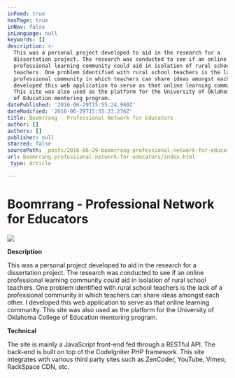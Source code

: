 ```yaml
---
inFeed: true
hasPage: true
inNav: false
inLanguage: null
keywords: []
description: >-
  This was a personal project developed to aid in the research for a
  dissertation project. The research was conducted to see if an online
  professional learning community could aid in isolation of rural school
  teachers. One problem identified with rural school teachers is the lack of a
  professional community in which teachers can share ideas amongst each other. I
  developed this web application to serve as that online learning community.
  This site was also used as the platform for the University of Oklahoma College
  of Education mentoring program.
datePublished: '2016-06-29T15:55:24.960Z'
dateModified: '2016-06-29T15:55:23.276Z'
title: Boomrrang - Professional Network for Educators
author: []
authors: []
publisher: null
starred: false
sourcePath: _posts/2016-06-29-boomrrang-professional-network-for-educators.md
url: boomrrang-professional-network-for-educators/index.html
_type: Article

---
```

# Boomrrang - Professional Network for Educators
![](https://the-grid-user-content.s3-us-west-2.amazonaws.com/4e1e08e9-9094-4c5e-a8a6-299fc2a17bc0.png)

**Description**

This was a personal project developed to aid in the research for a dissertation project. The research was conducted to see if an online professional learning community could aid in isolation of rural school teachers. One problem identified with rural school teachers is the lack of a professional community in which teachers can share ideas amongst each other. I developed this web application to serve as that online learning community. This site was also used as the platform for the University of Oklahoma College of Education mentoring program.

**Technical**

The site is mainly a JavaScript front-end fed through a RESTful API. The back-end is built on top of the CodeIgniter PHP framework. This site integrates with various third party sites such as ZenCoder, YouTube, Vimeo, RackSpace CDN, etc.